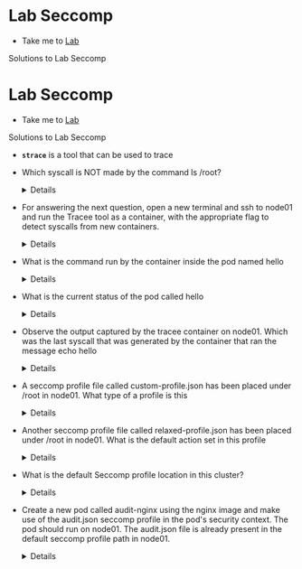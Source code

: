 # Lab Seccomp
  - Take me to [Lab](https://kodekloud.com/courses/1378608/lectures/31704451)

Solutions to Lab Seccomp

# Lab Seccomp
  - Take me to [Lab](https://kodekloud.com/courses/1378608/lectures/31704451)

Solutions to Lab Seccomp
- **`strace`**  is a tool that can be used to trace

- Which syscall is NOT made by the command ls /root?
  <details>
  ```
  Run
  $ strace -c ls /root
  Then inspect the summary
  The ls command should not be using the connect syscall
  ```
  </details>

- For answering the next question, open a new terminal and ssh to node01 and run the Tracee tool as a container, with the appropriate flag to detect syscalls from new containers.
  <details>
  ```
  Run
  $ ssh node01
  $ docker run --name tracee --rm --privileged -v /lib/modules/:/lib/modules/:ro -v /usr/src:/usr/src:ro -v /tmp/tracee:/tmp/tracee -it aquasec/tracee:slim-0.5.0
  ```
  </details>

- What is the command run by the container inside the pod named hello
  <details>
  ```
  Open a new terminal
  Then run
  $ kubectl describe pod hello
  Then look at the command/args run inside the container you will find the value: echo hello
  ```
  </details>

- What is the current status of the pod called hello
  <details>
  ```
  The pod printed the message and exited. Hence, it should be in a completed state
  You can make sure by running
  $ kubectl get pods
  Then examine the status of the hello pod
  ```
  </details>

- Observe the output captured by the tracee container on node01.
Which was the last syscall that was generated by the container that ran the message echo hello
  <details>
  ```
  sched_process_exit
  ```
  </details>

- A seccomp profile file called custom-profile.json has been placed under /root in node01.
What type of a profile is this
  <details>
  ```
  whitelist type profile to ensure that exactly and only the specified syscalls could ever be used.
  ```
  </details>

- Another seccomp profile file called relaxed-profile.json has been placed under /root in node01.
What is the default action set in this profile
  <details>
  ```
  Check the value of the defaultAction set inside the file
  SCMP_ACT_ALLOW
  ```
  </details>

- What is the default Seccomp profile location in this cluster?
  <details>
  ```
  C/var/lib/kubelet/seccomp
  ```
  </details>

- Create a new pod called audit-nginx using the nginx image and make use of the audit.json seccomp profile in the pod's security context. The pod should run on node01.
The audit.json file is already present in the default seccomp profile path in node01.
  <details>
  ```
  Answer: /var/answers/audit-nginx.yaml
  ```
  </details>
  
